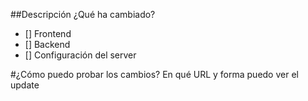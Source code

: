 ##Descripción
¿Qué ha cambiado?

- [] Frontend
- [] Backend
- [] Configuración del server

#¿Cómo puedo probar los cambios?
En qué URL y forma puedo ver el update
